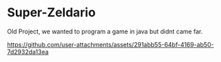 # Super-Zeldario
Old Project, we wanted to program a game in java but didnt came far.




https://github.com/user-attachments/assets/291abb55-64bf-4169-ab50-7d2932da13ea

